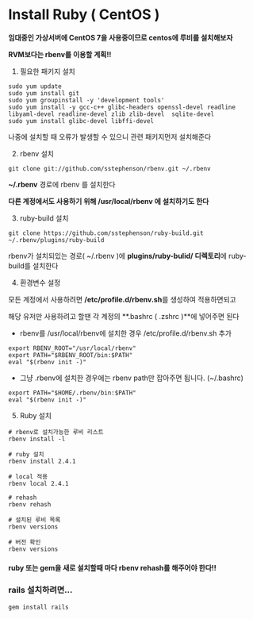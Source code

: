 # Install Ruby ( CentOS )

**임대중인 가상서버에 CentOS 7을 사용중이므로 centos에 루비를 설치해보자**

**RVM보다는 rbenv를 이용할 계획!!**





1. 필요한 패키지 설치

~~~shell
sudo yum update
sudo yum install git
sudo yum groupinstall -y 'development tools'
sudo yum install -y gcc-c++ glibc-headers openssl-devel readline libyaml-devel readline-devel zlib zlib-devel  sqlite-devel
sudo yum install glibc-devel libffi-devel
~~~

나중에 설치할 때 오류가 발생할 수 있으니 관련 패키지먼저 설치해준다





2. rbenv 설치

~~~shell
git clone git://github.com/sstephenson/rbenv.git ~/.rbenv
~~~

**~/.rbenv** 경로에 rbenv 를 설치한다

**다른 계정에서도 사용하기 위해 /usr/local/rbenv 에 설치하기도 한다**





3. ruby-build 설치

~~~shell
git clone https://github.com/sstephenson/ruby-build.git ~/.rbenv/plugins/ruby-build
~~~

rbenv가 설치되있는 경로( ~/.rbenv )에 **plugins/ruby-bulid/ 디렉토리**에 ruby-build를 설치한다





4. 환경변수 설정

모든 계정에서 사용하려면 **/etc/profile.d/rbenv.sh**를 생성하여 적용하면되고

해당 유저만 사용하려고 할땐 각 계정의 **.bashrc ( .zshrc )**에 넣어주면 된다



* rbenv를 /usr/local/rbenv에 설치한 경우 /etc/profile.d/rbenv.sh 추가

```shell
export RBENV_ROOT="/usr/local/rbenv"
export PATH="$RBENV_ROOT/bin:$PATH"
eval "$(rbenv init -)"
```

* 그냥 .rbenv에 설치한 경우에는 rbenv path만 잡아주면 됩니다. (~/.bashrc)

```shell
export PATH="$HOME/.rbenv/bin:$PATH"
eval "$(rbenv init -)"
```





5. Ruby 설치

~~~shell
# rbenv로 설치가능한 루비 리스트
rbenv install -l

# ruby 설치
rbenv install 2.4.1

# local 적용
rbenv local 2.4.1

# rehash
rbenv rehash

# 설치된 루비 목록
rbenv versions

# 버전 확인
rbenv versions
~~~

#### ruby 또는 gem을 새로 설치할때 마다 rbenv rehash를 해주어야 한다!!







### rails 설치하려면...

~~~shell
gem install rails
~~~

